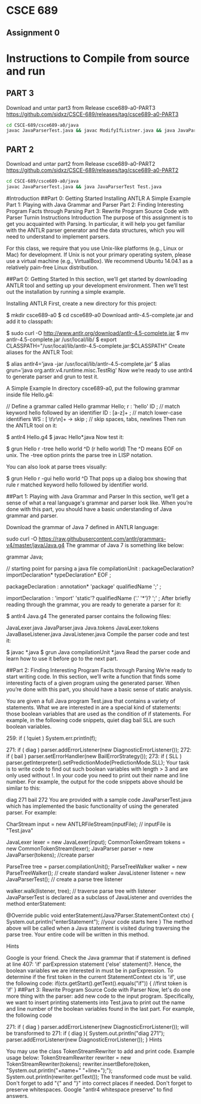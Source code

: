 # CSCE 689
## Assignment 0
# Instructions to Compile from source and run
## PART 3
Download and untar part3 from Release csce689-a0-PART3
https://github.com/sidxz/CSCE-689/releases/tag/csce689-a0-PART3
```bash
cd CSCE-689/csce689-a0/java
javac JavaParserTest.java && javac ModifyIfListner.java && java JavaParserTest Test.java
```
## PART 2
Download and untar part2 from Release csce689-a0-PART2
https://github.com/sidxz/CSCE-689/releases/tag/csce689-a0-PART2
```bash
cd CSCE-689/csce689-a0/java
javac JavaParserTest.java && java JavaParserTest Test.java
```
#Introduction
##Part 0: Getting Started
Installing ANTLR
A Simple Example
Part 1: Playing with Java Grammar and Parser
Part 2: Finding Interesting Program Facts through Parsing
Part 3: Rewrite Program Source Code with Parser
Turnin Instructions
Introduction
The purpose of this assignment is to get you acquainted with Parsing. In particular, it will help you get familiar with the ANTLR parser generator and the data structures, which you will need to understand to implement parsers.

For this class, we require that you use Unix-like platforms (e.g., Linux or Mac) for development. If Unix is not your primary operating system, please use a virtual machine (e.g., VirtualBox). We recommend Ubuntu 14.04.1 as a relatively pain-free Linux distribution.

##Part 0: Getting Started
In this section, we’ll get started by downloading ANTLR tool and setting up your development environment. Then we’ll test out the installation by running a simple example.

Installing ANTLR
First, create a new directory for this project:

$ mkdir csce689-a0
$ cd csce689-a0
Download antlr-4.5-complete.jar and add it to classpath:

$ sudo curl -O http://www.antlr.org/download/antlr-4.5-complete.jar
$ mv antlr-4.5-complete.jar /usr/local/lib/
$ export CLASSPATH="/usr/local/lib/antlr-4.5-complete.jar:$CLASSPATH"
Create aliases for the ANTLR Tool:

$ alias antlr4='java -jar /usr/local/lib/antlr-4.5-complete.jar'
$ alias grun='java org.antlr.v4.runtime.misc.TestRig'
Now we’re ready to use antlr4 to generate parser and grun to test it.

A Simple Example
In directory csce689-a0, put the following grammar inside file Hello.g4:

// Define a grammar called Hello
grammar Hello;
r  : 'hello' ID ;         // match keyword hello followed by an identifier
ID : [a-z]+ ;             // match lower-case identifiers
WS : [ \t\r\n]+ -> skip ; // skip spaces, tabs, newlines
Then run the ANTLR tool on it:

$ antlr4 Hello.g4
$ javac Hello*.java
Now test it:

$ grun Hello r -tree
hello world
^D
(r hello world)
The ^D means EOF on unix. The -tree option prints the parse tree in LISP notation.

You can also look at parse trees visually:

$ grun Hello r -gui
hello world
^D
That pops up a dialog box showing that rule r matched keyword hello followed by identifier world.


##Part 1: Playing with Java Grammar and Parser
In this section, we’ll get a sense of what a real language's grammar and parser look like. When you’re done with this part, you should have a basic understanding of Java grammar and parser.

Download the grammar of Java 7 defined in ANTLR language:

sudo curl -O https://raw.githubusercontent.com/antlr/grammars-v4/master/java/Java.g4
The grammar of Java 7 is something like below:

grammar Java;

// starting point for parsing a java file
compilationUnit
    :   packageDeclaration? importDeclaration* typeDeclaration* EOF
    ;

packageDeclaration
    :   annotation* 'package' qualifiedName ';'
    ;

importDeclaration
    :   'import' 'static'? qualifiedName ('.' '*')? ';'
    ;
After briefly reading through the grammar, you are ready to generate a parser for it:

$ antlr4 Java.g4
The generated parser contains the following files:

JavaLexer.java		JavaParser.java
Java.tokens		JavaLexer.tokens
JavaBaseListener.java	JavaListener.java
Compile the parser code and test it:

$ javac *.java
$ grun Java compilationUnit *.java
Read the parser code and learn how to use it before go to the next part.

##Part 2: Finding Interesting Program Facts through Parsing
We’re ready to start writing code. In this section, we’ll write a function that finds some interesting facts of a given program using the generated parser. When you’re done with this part, you should have a basic sense of static analysis.

You are given a full Java program Test.java that contains a variety of statements. What we are interested in are a special kind of statements: those boolean variables that are used as the condition of if statements. For example, in the following code snippets, quiet diag bail SLL are such boolean variables.

259:    if ( !quiet ) System.err.println(f);
			
271:    if ( diag ) parser.addErrorListener(new DiagnosticErrorListener());
272:    if ( bail ) parser.setErrorHandler(new BailErrorStrategy());
273:    if ( SLL ) parser.getInterpreter().setPredictionMode(PredictionMode.SLL);
Your task is to write code to find out such boolean variables with length > 3 and are only used without !. In your code you need to print out their name and line number. For example, the output for the code snippets above should be similar to this:

diag 271
bail 272
You are provided with a sample code JavaParserTest.java which has implemented the basic functionality of using the generated parser. For example:

CharStream input = new ANTLRFileStream(inputFile); // inputFile is "Test.java"

JavaLexer lexer = new JavaLexer(input);
CommonTokenStream tokens = new CommonTokenStream(lexer);
JavaParser parser = new JavaParser(tokens); //create parser

ParseTree tree = parser.compilationUnit();
ParseTreeWalker walker = new ParseTreeWalker(); // create standard walker
JavaListener listener = new JavaParserTest(); // create a parse tree listener

walker.walk(listener, tree); // traverse parse tree with listener
JavaParserTest is declared as a subclass of JavaListener and overrides the method enterStatement:

@Override
public void enterStatement(Java7Parser.StatementContext ctx)
{
    System.out.println("enterStatement");
    //your code starts here
}
The method above will be called when a Java statement is visited during traversing the parse tree. Your entire code will be written in this method.

Hints

Google is your friend.
Check the Java grammar that if statement is defined at line 407: 'if' parExpression statement ('else' statement)?. Hence, the boolean variables we are interested in must be in parExpression.
To determine if the first token in the current StatementContext ctx is 'if', use the following code:
if(ctx.getStart().getText().equals("if")) {
    //first token is 'if'
}
##Part 3: Rewrite Program Source Code with Parser
Now, let's do one more thing with the parser: add new code to the input program. Specifically, we want to insert printing statements into Test.java to print out the name and line number of the boolean variables found in the last part. For example, the following code

271:    if ( diag ) parser.addErrorListener(new DiagnosticErrorListener());
will be transformed to
271:    if ( diag ){
            System.out.println("diag 271");
            parser.addErrorListener(new DiagnosticErrorListener());
        }
Hints

You may use the class TokenStreamRewriter to add and print code. Example usage below:
TokenStreamRewriter rewriter = new TokenStreamRewriter(tokens);
rewriter.insertBefore(token, "System.out.println("+name+" "+line+");");
System.out.println(rewriter.getText());
The transformed code must be valid. Don't forget to add "{" and "}" into correct places if needed.
Don't forget to preserve whitespaces. Google "antlr4 whitespace preserve" to find answers.
